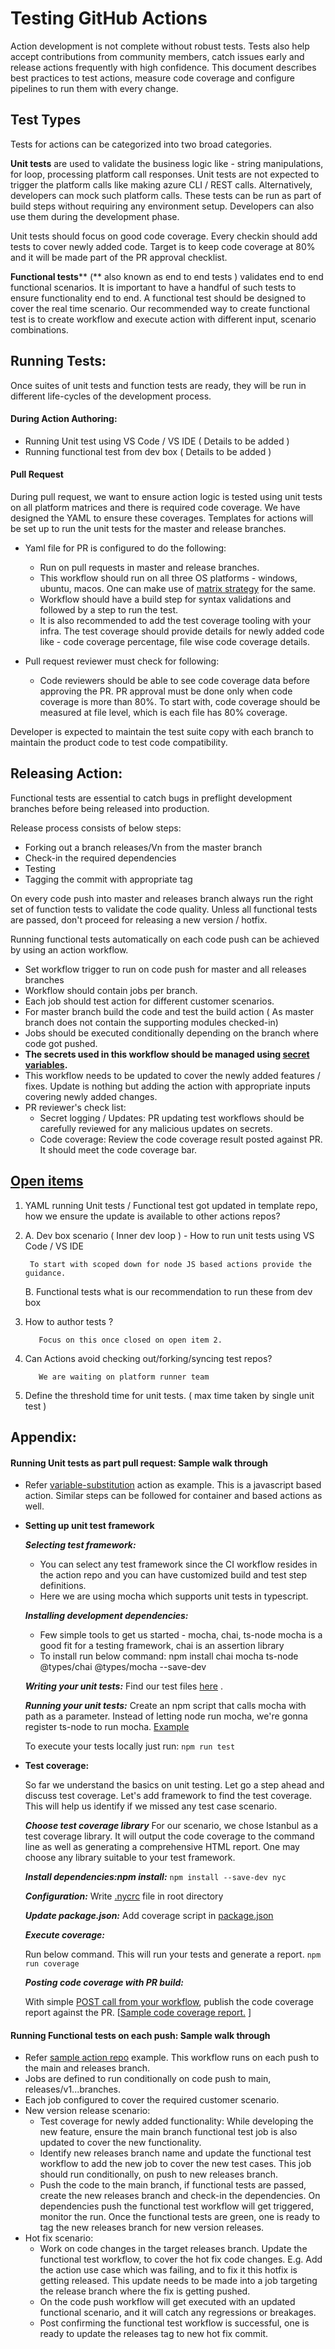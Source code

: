 # Testing GitHub Actions

Action development is not complete without robust tests. Tests also help accept contributions from community members, catch issues early and release actions frequently with high confidence. This document describes best practices to test actions, measure code coverage and configure pipelines to run them with every change.

## Test Types

Tests for actions can be categorized into two broad categories.

**Unit tests** are used to validate the business logic like - string manipulations, for loop, processing platform call responses. Unit tests are not expected to trigger the platform calls like making azure CLI / REST calls. Alternatively, developers can mock such platform calls. These tests can be run as part of build steps without requiring any environment setup. Developers can also use them during the development phase.

Unit tests should focus on good code coverage. Every checkin should add tests to cover newly added code. Target is to keep code coverage at 80% and it will be made part of the PR approval checklist.

**Functional tests**** (** also known as end to end tests ) validates end to end functional scenarios. It is important to have a handful of such tests to ensure functionality end to end. A functional test should be designed to cover the real time scenario. Our recommended way to create functional test is to create workflow and execute action with different input, scenario combinations.

## Running Tests:

Once suites of unit tests and function tests are ready, they will be run in different life-cycles of the development process.

#### During Action Authoring:

- Running Unit test using VS Code / VS IDE ( Details to be added )
- Running functional test from dev box ( Details to be added )

#### Pull Request

During pull request, we want to ensure action logic is tested using unit tests on all platform matrices and there is required code coverage. We have designed the YAML to ensure these coverages. Templates for actions will be set up to run the unit tests for the master and release branches.

- Yaml file for PR is configured to do the following:
  - Run on pull requests in master and release branches.
  - This workflow should run on all three OS platforms - windows, ubuntu, macos. One can make use of [matrix strategy](https://docs.github.com/en/free-pro-team@latest/actions/learn-github-actions/managing-complex-workflows#using-a-build-matrix) for the same.
  - Workflow should have a build step for syntax validations and followed by a step to run the test.
  - It is also recommended to add the test coverage tooling with your infra. The test coverage should provide details for newly added code like - code coverage percentage, file wise code coverage details.

- Pull request reviewer must check for following:
  - Code reviewers should be able to see code coverage data before approving the PR. PR approval must be done only when code coverage is more than 80%. To start with, code coverage should be measured at file level, which is each file has 80% coverage.

Developer is expected to maintain the test suite copy with each branch to maintain the product code to test code compatibility.

## Releasing Action:

Functional tests are essential to catch bugs in preflight development branches before being released into production.

Release process consists of below steps:

- Forking out a branch releases/Vn from the master branch
- Check-in the required dependencies
- Testing
- Tagging the commit with appropriate tag

On every code push into master and releases branch always run the right set of function tests to validate the code quality. Unless all functional tests are passed, don&#39;t proceed for releasing a new version / hotfix.

Running functional tests automatically on each code push can be achieved by using an action workflow.

- Set workflow trigger to run on code push for master and all releases branches
- Workflow should contain jobs per branch.
- Each job should test action for different customer scenarios.
- For master branch build the code and test the build action ( As master branch does not contain the supporting modules checked-in)
- Jobs should be executed conditionally depending on the branch where code got pushed.
- **The secrets used in this workflow should be managed using [secret variables](https://docs.github.com/en/free-pro-team@latest/actions/reference/encrypted-secrets).**
- This workflow needs to be updated to cover the newly added features / fixes. Update is nothing but adding the action with appropriate inputs covering newly added changes.
- PR reviewer's check list:
  - Secret logging / Updates: PR updating test workflows should be carefully reviewed for any malicious updates on secrets.
  - Code coverage: Review the code coverage result posted against PR. It should meet the code coverage bar.

## [Open items](https://github.com/github/GitHub-EcoSystem/issues/923)


1. YAML running Unit tests / Functional test got updated in template repo, how we ensure the update is available to other actions repos?
2. A. Dev box scenario ( Inner dev loop ) -  How to run unit tests using VS Code / VS IDE

        To start with scoped down for node JS based actions provide the guidance.

   B. Functional tests what is our recommendation to run these from dev box
          

3. How to author tests ?

          Focus on this once closed on open item 2.

4. Can Actions avoid checking out/forking/syncing test repos?

          We are waiting on platform runner team

5. Define the threshold time for unit tests. ( max time taken by single unit test )

## Appendix:

#### Running Unit tests as part pull request: Sample walk through

- Refer [variable-substitution](https://github.com/microsoft/variable-substitution) action as example. This is a javascript based action. Similar steps can be followed for container and based actions as well.

- **Setting up unit test framework**

  ***Selecting test framework:***

  - You can select any test framework since the CI workflow resides in the action repo and you can have customized build and test step definitions.
  - Here we are using mocha which supports unit tests in typescript.

  ***Installing development dependencies:***

  - Few simple tools to get us started - mocha, chai, ts-node
 mocha is a good fit for a testing framework, chai is an assertion library
  - To install run below command:
npm install chai mocha ts-node @types/chai @types/mocha --save-dev

  ***Writing your unit tests:***
  Find our test files [here](https://github.com/microsoft/variable-substitution/tree/master/src/Tests) .

  ***Running your unit tests:***
  Create an npm script that calls mocha with path as a parameter. Instead of letting node run mocha, we&#39;re gonna register ts-node to run mocha. [Example](https://github.com/microsoft/variable-substitution/blob/ede5b92701e66ea752d76c4fc7e8888849edfdcd/package.json)

  To execute your tests locally just run:
  `npm run test`

- **Test coverage:**

  So far we understand the basics on unit testing. Let go a step ahead and discuss test coverage. Let's add framework to find the test coverage. This will help us identify if we missed any test case scenario.

  ***Choose test coverage library***
  For our scenario, we chose Istanbul as a test coverage library. It will output the code coverage to the command line as well as generating a comprehensive HTML report. One may choose any library suitable to your test framework.

  ***Install dependencies:npm install:*** `npm install --save-dev nyc`

  ***Configuration:*** Write [.nycrc](https://github.com/microsoft/variable-substitution/blob/ede5b92701e66ea752d76c4fc7e8888849edfdcd/.nycrc) file in root directory

  ***Update package.json:*** Add coverage script in [package.json](https://github.com/microsoft/variable-substitution/blob/ede5b92701e66ea752d76c4fc7e8888849edfdcd/package.json)

  ***Execute coverage:***
  
  Run below command. This will run your tests and generate a report.
  `npm run coverage`

  ***Posting code coverage with PR build:***

  With simple [POST call from your workflow](https://github.com/microsoft/variable-substitution/blob/master/.github/workflows/ci.yml#L66), publish the code coverage report against the PR. [[Sample code coverage report.](https://github.com/microsoft/variable-substitution/pull/16#issuecomment-702284009) ]

#### Running Functional tests on each push: Sample walk through

- Refer [sample action repo](https://github.com/Azure/sample-action/blob/main/.github/workflows/run-sample-integration-tests.yml) example. This workflow runs on each push to the main and releases branch.
- Jobs are defined to run conditionally on code push to main, releases/v1...branches.
- Each job configured to cover the required customer scenario.
- New version release scenario:
  - Test coverage for newly added functionality: While developing the new feature, ensure the main branch functional test job is also updated to cover the new functionality.
  - Identify new releases branch name and update the functional test workflow to add the new job to cover the new test cases. This job should run conditionally, on push to new releases branch.
  - Push the code to the main branch, if functional tests are passed, create the new releases branch and check-in the dependencies. On dependencies push the functional test workflow will get triggered, monitor the run. Once the functional tests are green, one is ready to tag the new releases branch for new version releases.
- Hot fix scenario:
  - Work on code changes in the target releases branch. Update the functional test workflow, to cover the hot fix code changes. E.g. Add the action use case which was failing, and to fix it this hotfix is getting released. This update needs to be made into a job targeting the release branch where the fix is getting pushed.
  - On the code push workflow will get executed with an updated functional scenario, and it will catch any regressions or breakages.
  - Post confirming the functional test workflow is successful, one is ready to update the releases tag to new hot fix commit.
